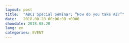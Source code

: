 ```yaml
---
layout: post
title:  "ABCI Special Seminar; “How do you take AI?”"
date:   2018-08-20 00:00:00 +0900
showdate: 2018.08.20
lang: en
categories: EVENT
---
```

